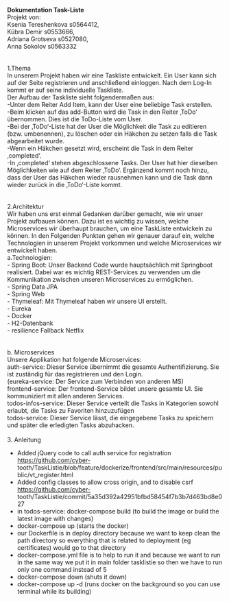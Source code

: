 <b>Dokumentation Task-Liste</b> <br>
Projekt von: <br>
Ksenia Tereshenkova s0564412, <br>
Kübra Demir         s0553666, <br>
Adriana Grotseva    s0527080, <br>
Anna Sokolov         s0563332<br>
<br><br>
1.Thema<br>
  In unserem Projekt haben wir eine Taskliste entwickelt. Ein User kann sich auf der Seite registrieren und anschließend einloggen. Nach dem Log-In kommt er auf seine individuelle Taskliste. <br>
  Der Aufbau der Taskliste sieht folgendermaßen aus: <br>
 -Unter dem Reiter Add Item, kann der User eine beliebige Task erstellen.<br>
 -Beim klicken auf das add-Button wird die Task in den Reiter ‚ToDo‘ übernommen. Dies ist die ToDo-Liste vom User. <br>
 -Bei der ‚ToDo‘-Liste hat der User die Möglichkeit die Task zu editieren (bzw. umbenennen), zu löschen oder ein Häkchen zu setzen falls die Task abgearbeitet wurde. <br>
 -Wenn ein Häkchen gesetzt wird, erscheint die Task in dem Reiter ‚completed‘. <br>
 -In ‚completed‘ stehen abgeschlossene Tasks. Der User hat hier dieselben Möglichkeiten wie auf dem Reiter ‚ToDo‘. Ergänzend kommt noch hinzu, dass der User das Häkchen wieder rausnehmen kann und die Task dann wieder zurück in die ‚ToDo‘-Liste kommt.<br> 
<br><br>
2.Architektur<br>
  Wir haben uns erst einmal Gedanken darüber gemacht, wie wir unser Projekt aufbauen können. Dazu ist es wichtig zu wissen, welche Microservices wir überhaupt brauchen, um eine TaskListe entwickeln zu können. In den Folgenden Punkten gehen wir genauer darauf ein, welche Technologien in unserem Projekt vorkommen und welche Microservices wir entwickelt haben. <br>
  a.Technologien: <br>
    -	Spring Boot: Unser Backend Code wurde hauptsächlich mit Springboot realisiert.  Dabei war es wichtig REST-Services zu verwenden um die Kommunikation zwischen unseren Microservices zu ermöglichen. <br>
    -	Spring Data JPA <br>
    -	Spring Web<br>
    -	Thymeleaf: Mit Thymeleaf haben wir unsere UI erstellt. <br>
    -	Eureka<br>
    -	Docker<br>
    -	H2-Datenbank<br>
    - resilience Fallback Netflix<br>
    <br><br>
  b. Microservices<br>
     Unsere Applikation hat folgende Microservices: <br>
     auth-service: Dieser Service übernimmt die gesamte Authentifizierung. Sie ist zuständig für das registrieren und den Login.<br>
     (eureka-service: Der Service zum Verbinden von anderen MS)<br>
     frontend-service: Der frontend-Service bildet unsere gesamte UI. Sie kommuniziert mit allen anderen Services. <br>
     todos-infos-service: Dieser Service verteilt die Tasks in Kategorien sowohl erlaubt, die Tasks zu Favoriten hinzuzufügen<br>
     todos-service: Dieser Service lässt, die eingegebene Tasks zu speichern und später die erledigten Tasks abzuhacken.
<br><br>
3. Anleitung<br>
  - Added jQuery code to call auth service for registration https://github.com/cyber-  tooth/TaskListie/blob/feature/dockerize/frontend/src/main/resources/public/vt_register.html<br>
  - Added config classes to allow cross origin, and to disable csrf https://github.com/cyber-  tooth/TaskListie/commit/5a35d392a42951bfbd58454f7b3b7d463bd8e027<br>
   - in todos-service: docker-compose build (to build the image or build the latest image with changes)<br>
   - docker-compose up (starts the docker)<br>
   - our Dockerfile is in deploy directory because we want to keep clean the path directory so everything that is related to deployment (eg certificates) would go to that directory<br>
   - docker-compose.yml file is to help to run it and because we want to run in the same way we put it in main folder tasklistie so then we have to run only one command instead of 5<br>
   - docker-compose down (shuts it down)<br>
   - docker-compose up -d (runs docker on the background so you can use terminal while its building)

